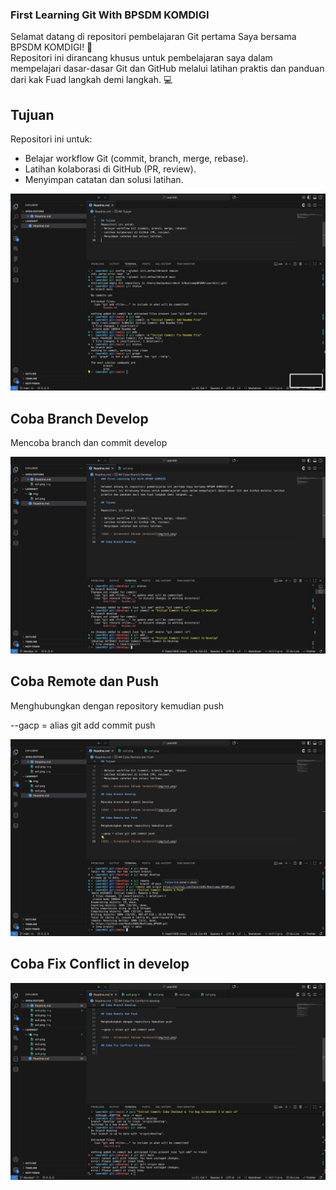 ### First Learning Git With BPSDM KOMDIGI

Selamat datang di repositori pembelajaran Git pertama Saya bersama BPSDM KOMDIGI! 🎉  
Repositori ini dirancang khusus untuk pembelajaran saya dalam mempelajari dasar-dasar Git dan GitHub melalui latihan praktis dan panduan dari kak Fuad langkah demi langkah. 💻

## Tujuan

Repositori ini untuk:

- Belajar workflow Git (commit, branch, merge, rebase).
- Latihan kolaborasi di GitHub (PR, review).
- Menyimpan catatan dan solusi latihan.

![SS1 - Screenshot VSCode terminal](img/ss1.png)

## Coba Branch Develop

Mencoba branch dan commit develop

![SS2 - Screenshot VSCode terminal](img/ss2.png)

## Coba Remote dan Push

Menghubungkan dengan repository kemudian push

--gacp = alias git add commit push

![SS3 - Screenshot VSCode terminal](img/ss3.png)

## Coba Fix Conflict in develop

![SS5 - Screenshot VSCode terminal](img/ss5.png)